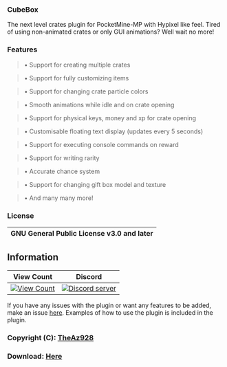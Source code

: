### CubeBox
The next level crates plugin for PocketMine-MP with Hypixel like feel.
Tired of using non-animated crates or only GUI animations? Well wait no more!

### Features 

> • Support for creating multiple crates

> • Support for fully customizing items

> • Support for changing crate particle colors

> • Smooth animations while idle and on crate opening

> • Support for physical keys, money and xp for crate opening

> • Customisable floating text display (updates every 5 seconds)

> • Support for executing console commands on reward

> • Support for writing rarity

> • Accurate chance system

> • Support for changing gift box model and texture

> • And many many more!

### License
| GNU General Public License v3.0 and later |
| :---: |

## Information
| View Count | Discord |
| :---: | :---: |
[![View Count](http://hits.dwyl.io/CubePM/CubeBox.svg)](http://hits.dwyl.io/CubePM/CubeBox) | <a href="https://discord.gg/2Nvgysk"><img src="https://discordapp.com/api/guilds/425712766687510528/embed.png" alt="Discord server"/></a> |

If you have any issues with the plugin or want any features to be added, make an issue [here](https://github.com/CubePM/MysteryBox/issues/new).
Examples of how to use the plugin is included in the plugin.

### Copyright (C): [TheAz928](https://github.com/TheAz928)
### Download: [Here](https://poggit.pmmp.io/ci/CubePM/CubeBox/CubeBox)
